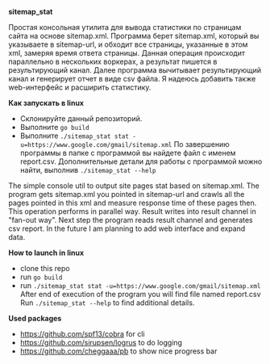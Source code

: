 **sitemap_stat**

Простая консольная утилита для вывода статистики по страницам сайта 
на основе sitemap.xml.
Программа берет sitemap.xml, который вы указываете в sitemap-url, и обходит 
все страницы, указанные в этом xml, замеряя время ответа страницы. Данная операция происходит параллельно в нескольких воркерах, а 
результат пишется в результирующий канал. Далее программа вычитывает результирующий канал и генерирует отчет в виде csv файла. 
Я надеюсь добавить также web-интерфейс и расширить статистику.

**Как запускать в linux**
* Склонируйте данный репозиторий.
* Выполните `go build`
* Выполните `./sitemap_stat stat -u=https://www.google.com/gmail/sitemap.xml`
По завершению программы в папке с программой вы найдете файл с именем report.csv.
Дополнительные детали для работы с программой можно найти, выполнив `./sitemap_stat --help`

The simple console util to output site pages stat based on sitemap.xml.
The program gets sitemap.xml you pointed in sitemap-url and crawls 
all the pages pointed in this xml and measure response time of these pages then.
This operation performs in parallel way. Result writes into result channel in "fan-out way". 
Next step the program reads result channel and generates csv report.
In the future I am planning to add web interface and expand data.  

**How to launch in linux**
* clone this repo
* run `go build`
* run `./sitemap_stat stat -u=https://www.google.com/gmail/sitemap.xml`
After end of execution of the program you will find file named report.csv
Run `./sitemap_stat --help` to find additional details.

**Used packages**
* https://github.com/spf13/cobra for cli 
* https://github.com/sirupsen/logrus to do logging
* https://github.com/cheggaaa/pb to show nice progress bar